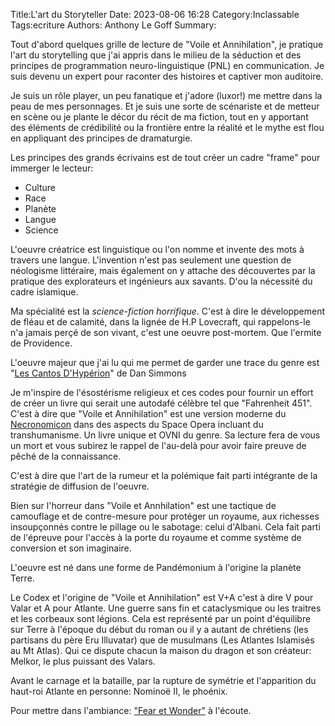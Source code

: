 Title:L'art du Storyteller
Date: 2023-08-06 16:28
Category:Inclassable
Tags:ecriture
Authors: Anthony Le Goff
Summary:

Tout d'abord quelques grille de lecture de "Voile et Annihilation", je pratique l'art du storytelling que j'ai appris dans le milieu de la séduction et des principes de programmation neuro-linguistique (PNL) en communication. Je suis devenu un expert pour raconter des histoires et captiver mon auditoire. 

Je suis un rôle player, un peu fanatique et j'adore (luxor!) me mettre dans la peau de mes personnages. Et je suis une sorte de scénariste et de metteur en scène ou je plante le décor du récit de ma fiction, tout en y apportant des éléments de crédibilité ou la frontière entre la réalité et le mythe est flou en appliquant des principes de dramaturgie.

Les principes des grands écrivains est de tout créer un cadre "frame" pour immerger le lecteur:

* Culture
* Race
* Planète
* Langue
* Science

L'oeuvre créatrice est linguistique ou l'on nomme et invente des mots à travers une langue. L'invention n'est pas seulement une question de néologisme littéraire, mais également on y attache des découvertes par la pratique des explorateurs et ingénieurs aux savants. D'ou la nécessité du cadre islamique.

Ma spécialité est la *science-fiction horrifique*. C'est à dire le développement de fléau et de calamité, dans la lignée de H.P Lovecraft, qui rappelons-le n'a jamais perçé de son vivant, c'est une oeuvre post-mortem. Que l'ermite de Providence.

L'oeuvre majeur que j'ai lu qui me permet de garder une trace du genre est "[Les Cantos D'Hypérion](https://www.babelio.com/livres/Simmons-Les-Cantos-dHyperion-tome-1--Hyperion-1/5603)" de Dan Simmons

Je m'inspire de l'ésostérisme religieux et ces codes pour fournir un effort de créer un livre qui serait une autodafé célèbre tel que "Fahrenheit 451". C'est à dire que "Voile et Annihilation" est une version moderne du [Necronomicon](https://fr.wikipedia.org/wiki/Necronomicon) dans des aspects du Space Opera incluant du transhumanisme. Un livre unique et OVNI du genre. Sa lecture fera de vous un mort et vous subirez le rappel de l'au-delà pour avoir faire preuve de pêché de la connaissance.

C'est à dire que l'art de la rumeur et la polémique fait parti intégrante de la stratégie de diffusion de l'oeuvre.

Bien sur l'horreur dans "Voile et Annhilation" est une tactique de camouflage et de contre-mesure pour protéger un royaume, aux richesses insoupçonnés contre le pillage ou le sabotage: celui d'Albani. Cela fait parti de l'épreuve pour l'accès à la porte du royaume et comme système de conversion et son imaginaire.

L'oeuvre est né dans une forme de Pandémonium à l'origine la planète Terre.

Le Codex et l'origine de "Voile et Annihilation" est V+A c'est à dire V pour Valar et A pour Atlante. Une guerre sans fin et cataclysmique ou les traitres et les corbeaux sont légions. Cela est représenté par un point d'équilibre sur Terre à l'époque du début du roman ou il y a autant de chrétiens (les partisans du père Eru Illuvatar) que de musulmans (Les Atlantes Islamisés au Mt Atlas). Qui ce dispute chacun la maison du dragon et son créateur: Melkor, le plus puissant des Valars.

Avant le carnage et la bataille, par la rupture de symétrie et l'apparition du haut-roi Atlante en personne: Nominoë II, le phoénix.

Pour mettre dans l'ambiance: ["Fear et Wonder"](https://www.youtube.com/watch?v=7GfDX9u0puo) à l'écoute.

